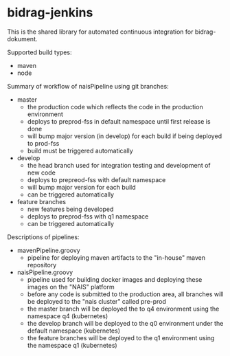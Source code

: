 # bidrag-jenkins

This is the shared library for automated continuous integration for bidrag-dokument.

Supported build types:
- maven
- node

Summary of workflow of naisPipeline using git branches:
- master
  - the production code which reflects the code in the production environment
  - deploys to preprod-fss in default namespace until first release is done
  - will bump major version (in develop) for each build if being deployed to prod-fss
  - build must be triggered automatically
- develop
  - the head branch used for integration testing and development of new code
  - deploys to prepreod-fss with default namespace
  - will bump major version for each build
  - can be triggered automatically
- feature branches
  - new features being developed
  - deploys to preprod-fss with q1 namespace
  - can be triggered automatically

Descriptions of pipelines:
- mavenPipeline.groovy
  - pipeline for deploying maven artifacts to the "in-house" maven repository
- naisPipeline.groovy
  - pipeline used for building docker images and deploying these images on the "NAIS"
   platform
  - before any code is submitted to the production area, all branches will be deployed
   to the "nais cluster" called pre-prod
  - the master branch will be deployed the to q4 environment using the namespace q4
   (kubernetes)
  - the develop branch will be deployed to the q0 environment under the default namespace
   (kubernetes)
  - the feature branches will be deployed to the q1 environment using the namespace q1
   (kubernetes)
